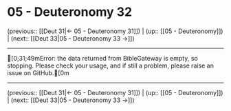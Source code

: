 # 05 - Deuteronomy 32

(previous:: [[Deut 31|← 05 - Deuteronomy 31]]) | (up:: [[05 - Deuteronomy]]) | (next:: [[Deut 33|05 - Deuteronomy 33 →]])

***
[0;31;49mError: the data returned from BibleGateway is empty, so stopping. Please check your usage, and if still a problem, please raise an issue on GitHub.[0m

***

(previous:: [[Deut 31|← 05 - Deuteronomy 31]]) | (up:: [[05 - Deuteronomy]]) | (next:: [[Deut 33|05 - Deuteronomy 33 →]])
